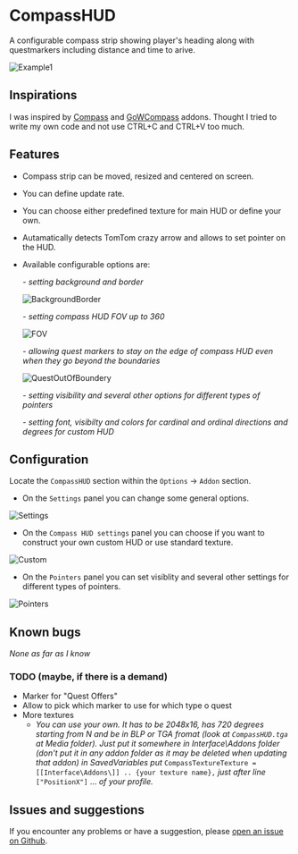 # CompassHUD

A configurable compass strip showing player's heading along with questmarkers including distance and time to arive.

![Example1](https://i.imgur.com/D7Ugc0T.png)


## Inspirations

I was inspired by [Compass](https://www.wowinterface.com/downloads/info14051-Compass.html) and [GoWCompass](https://www.curseforge.com/wow/addons/gowcompass) addons. Thought I tried to write my own code and not use CTRL+C and CTRL+V too much.


## Features

- Compass strip can be moved, resized and centered on screen.
- You can define update rate.
- You can choose either predefined texture for main HUD or define your own.
- Autamatically detects TomTom crazy arrow and allows to set pointer on the HUD.
- Available configurable options are:

    *- setting background and border*

    ![BackgroundBorder](https://i.imgur.com/fKY6J1S.png)

    *- setting compass HUD FOV up to 360*

    ![FOV](https://i.imgur.com/Q9HEzRG.png)

    *- allowing quest markers to stay on the edge of compass HUD even when they go beyond the boundaries*

    ![QuestOutOfBoundery](https://i.imgur.com/jzSYOS6.png)

    *- setting visibility and several other options for different types of pointers*

    *- setting font, visibilty and colors for cardinal and ordinal directions and degrees for custom HUD*


## Configuration

Locate the `CompassHUD` section within the `Options` -> `Addon` section.

- On the `Settings` panel you can change some general options.

![Settings](https://i.imgur.com/3c6xno9.png)

- On the `Compass HUD settings` panel you can choose if you want to construct your own custom HUD or use standard texture.

![Custom](https://i.imgur.com/GSMDwDR.png)

- On the `Pointers` panel you can set visiblity and several other settings for different types of pointers.

![Pointers](https://i.imgur.com/Xh1lwo5.png)


## Known bugs

*None as far as I know*

### TODO (maybe, if there is a demand)

- Marker for "Quest Offers"
- Allow to pick which marker to use for which type o quest
- More textures
    - *You can use your own. It has to be 2048x16, has 720 degrees starting from N and be in BLP or TGA fromat (look at `CompassHUD.tga` at Media folder). Just put it somewhere in Interface\Addons folder (don't put it in any addon folder as it may be deleted when updating that addon) in SavedVariables put* `CompassTextureTexture = [[Interface\Addons\]] .. {your texture name},` *just after line* `["PositionX"]` ... *of your profile.*


## Issues and suggestions

If you encounter any problems or have a suggestion, please [open an issue on Github](https://github.com/BelegCufea/CompassHUD/issues).